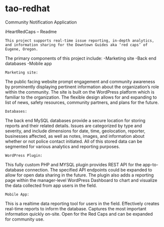 # tao-redhat
Community Notification Application

iHeartRedCaps – Readme

	This project supports real-time issue reporting, in-depth analytics, and information sharing for the Downtown Guides aka ‘red caps’ of Eugene, Oregon. 

The primary components of this project include: 
-Marketing site
-Back end databases
-Mobile app

	Marketing site:
The public facing website prompt engagement and community awareness by prominently displaying pertinent information about the organization’s role within the community. The site is built on the WordPress platform which is familiar to the organization. The flexible design allows for and expanding to list of news, safety resources, community partners, and plans for the future.


	Databases:
The back end MySQL databases provide a secure location for storing reports and their related details. Issues are categorized by type and severity, and include dimensions for date, time, geolocation, reporter, businesses affected, as well as notes, images, and information about whether or not police contact initiated. All of this stored data can be segmented for various analytics and reporting purposes.

	WordPress Plugin:
This fully custom PHP and MYSQL plugin provides REST API for the app-to-database connection. The specified API endpoints could be expanded to allow for open data sharing in the future. The plugin also adds a reporting page within the manager-level WordPress Dashboard to chart and visualize the data collected from app users in the field. 


	Mobile App:
This is a realtime data reporting tool for users in the field. Effectively creates real-time reports to inform the database. Captures the most important information quickly on-site. Open for the Red Caps and can be expanded for community use.

